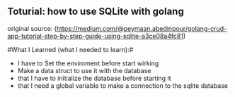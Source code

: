 ## Toturial: how to use SQLite with golang ##
original source: (https://medium.com/@peymaan.abedinpour/golang-crud-app-tutorial-step-by-step-guide-using-sqlite-a3ce08a4fc81)

#What I Learned (what I needed to learn):#
- I have to Set the enviroment before start wirking 
- Make a data struct to use it with the database
- that I have to initialize the database before starting it 
- that I need a global variable to make a connection to the sqlite database 

